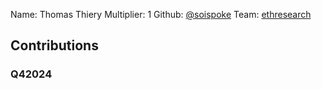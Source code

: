 Name: Thomas Thiery
Multiplier: 1
Github: [@soispoke](https://github.com/soispoke)
Team: [ethresearch](https://ethresear.ch/u/soispoke/summary/)

## Contributions
### Q42024
